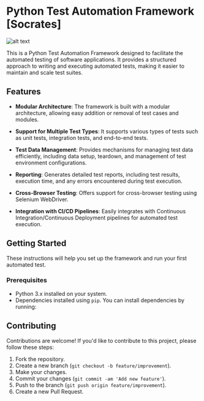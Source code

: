 # Python Test Automation Framework [Socrates]

![alt text]((https://upload.wikimedia.org/wikipedia/commons/thumb/b/bc/Socrate_du_Louvre.jpg/800px-Socrate_du_Louvre.jpg)?raw=true)


This is a Python Test Automation Framework designed to facilitate the automated testing of software applications. It provides a structured approach to writing and executing automated tests, making it easier to maintain and scale test suites.

## Features

- **Modular Architecture**: The framework is built with a modular architecture, allowing easy addition or removal of test cases and modules.
  
- **Support for Multiple Test Types**: It supports various types of tests such as unit tests, integration tests, and end-to-end tests.

- **Test Data Management**: Provides mechanisms for managing test data efficiently, including data setup, teardown, and management of test environment configurations.

- **Reporting**: Generates detailed test reports, including test results, execution time, and any errors encountered during test execution.

- **Cross-Browser Testing**: Offers support for cross-browser testing using Selenium WebDriver.

- **Integration with CI/CD Pipelines**: Easily integrates with Continuous Integration/Continuous Deployment pipelines for automated test execution.

## Getting Started

These instructions will help you set up the framework and run your first automated test.

### Prerequisites

- Python 3.x installed on your system.
- Dependencies installed using `pip`. You can install dependencies by running:

## Contributing

Contributions are welcome! If you'd like to contribute to this project, please follow these steps:

1. Fork the repository.
2. Create a new branch (`git checkout -b feature/improvement`).
3. Make your changes.
4. Commit your changes (`git commit -am 'Add new feature'`).
5. Push to the branch (`git push origin feature/improvement`).
6. Create a new Pull Request.




